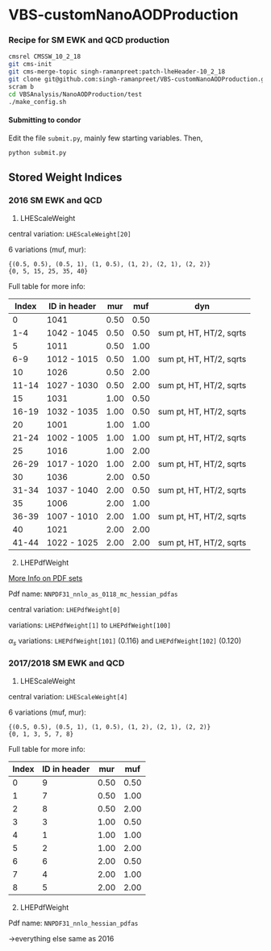 # VBS-customNanoAODProduction

### Recipe for SM EWK and QCD production

```bash
cmsrel CMSSW_10_2_18
git cms-init
git cms-merge-topic singh-ramanpreet:patch-lheHeader-10_2_18
git clone git@github.com:singh-ramanpreet/VBS-customNanoAODProduction.git VBSAnalysis
scram b
cd VBSAnalysis/NanoAODProduction/test
./make_config.sh
```

#### Submitting to condor
Edit the file `submit.py`, mainly few starting variables. Then,
```
python submit.py
```

## Stored Weight Indices

### 2016 SM EWK and QCD


1. LHEScaleWeight

central variation: `LHEScaleWeight[20]`

6 variations (muf, mur): 
```
{(0.5, 0.5), (0.5, 1), (1, 0.5), (1, 2), (2, 1), (2, 2)}
{0, 5, 15, 25, 35, 40}
```

Full table for more info:

| Index |  ID in header  |  mur  |  muf  |  dyn                    |
| ----- | -------------- | ----- | ----- | ----------------------- |
|  0    | 1041           |  0.50 | 0.50  |                         |
|  1-4  | 1042 - 1045    |  0.50 | 0.50  | sum pt, HT, HT/2, sqrts |
|  5    | 1011           |  0.50 | 1.00  |                         |
|  6-9  | 1012 - 1015    |  0.50 | 1.00  | sum pt, HT, HT/2, sqrts |
| 10    | 1026           |  0.50 | 2.00  |                         |
| 11-14 | 1027 - 1030    |  0.50 | 2.00  | sum pt, HT, HT/2, sqrts |
| 15    | 1031           |  1.00 | 0.50  |                         |
| 16-19 | 1032 - 1035    |  1.00 | 0.50  | sum pt, HT, HT/2, sqrts |
| 20    | 1001           |  1.00 | 1.00  |                         |
| 21-24 | 1002 - 1005    |  1.00 | 1.00  | sum pt, HT, HT/2, sqrts |
| 25    | 1016           |  1.00 | 2.00  |                         |
| 26-29 | 1017 - 1020    |  1.00 | 2.00  | sum pt, HT, HT/2, sqrts |
| 30    | 1036           |  2.00 | 0.50  |                         |
| 31-34 | 1037 - 1040    |  2.00 | 0.50  | sum pt, HT, HT/2, sqrts |
| 35    | 1006           |  2.00 | 1.00  |                         |
| 36-39 | 1007 - 1010    |  2.00 | 1.00  | sum pt, HT, HT/2, sqrts |
| 40    | 1021           |  2.00 | 2.00  |                         |
| 41-44 | 1022 - 1025    |  2.00 | 2.00  | sum pt, HT, HT/2, sqrts |

2. LHEPdfWeight

[More Info on PDF sets](https://lhapdf.hepforge.org/pdfsets.html)

Pdf name: `NNPDF31_nnlo_as_0118_mc_hessian_pdfas`

central variation: `LHEPdfWeight[0]`

variations: `LHEPdfWeight[1]` to `LHEPdfWeight[100]`

$\alpha_s$ variations: `LHEPdfWeight[101]` (0.116) and `LHEPdfWeight[102]` (0.120)


### 2017/2018 SM EWK and QCD

1. LHEScaleWeight

central variation: `LHEScaleWeight[4]`

6 variations (muf, mur): 
```
{(0.5, 0.5), (0.5, 1), (1, 0.5), (1, 2), (2, 1), (2, 2)}
{0, 1, 3, 5, 7, 8}
```

Full table for more info:

| Index |  ID in header  |  mur  |  muf  |
| ----- | -------------- | ----- | ----- |
|  0    | 9              | 0.50  | 0.50  |
|  1    | 7              | 0.50  | 1.00  |
|  2    | 8              | 0.50  | 2.00  |
|  3    | 3              | 1.00  | 0.50  |
|  4    | 1              | 1.00  | 1.00  |
|  5    | 2              | 1.00  | 2.00  |
|  6    | 6              | 2.00  | 0.50  |
|  7    | 4              | 2.00  | 1.00  |
|  8    | 5              | 2.00  | 2.00  |

2. LHEPdfWeight

Pdf name: `NNPDF31_nnlo_hessian_pdfas`

->everything else same as 2016

